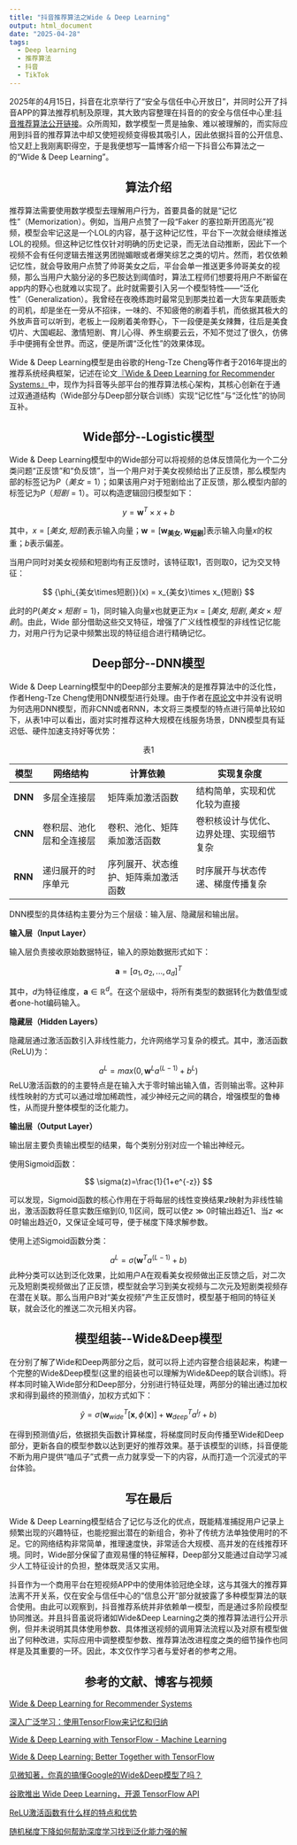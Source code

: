 ```yaml
---
title: "抖音推荐算法之Wide & Deep Learning"
output: html_document
date: "2025-04-28"
tags:
  - Deep learning
  - 推荐算法
  - 抖音
  - TikTok
---
```


2025年的4月15日，抖音在北京举行了“安全与信任中心开放日”，并同时公开了抖音APP的算法推荐机制及原理，其大致内容整理在抖音的的安全与信任中心里:[抖音推荐算法公开链接](https://95152.douyin.com/article/15358)。众所周知，数学模型一贯是抽象、难以被理解的，而实际应用到抖音的推荐算法中却又使短视频变得极其吸引人，因此依据抖音的公开信息、恰又赶上我刚离职得空，于是我便想写一篇博客介绍一下抖音公布算法之一的“Wide & Deep Learning”。

<!--more-->

<link rel="stylesheet" href="https://cdn.jsdelivr.net/npm/katex@0.16.8/dist/katex.min.css">
<script defer src="https://cdn.jsdelivr.net/npm/katex@0.16.8/dist/katex.min.js"></script>
<script defer src="https://cdn.jsdelivr.net/npm/katex@0.16.8/dist/contrib/auto-render.min.js"></script>
<script>
  document.addEventListener("DOMContentLoaded", function() {
    renderMathInElement(document.body, {
      delimiters: [
        {left: "$$", right: "$$", display: true},
        {left: "$",  right: "$",  display: false},
        {left: "\\(", right: "\\)", display: false},
        {left: "\\[", right: "\\]", display: true}
      ]
    });
  });
</script>

## <center>算法介绍</center>

推荐算法需要使用数学模型去理解用户行为，首要具备的就是“记忆性”（Memorization）。例如，当用户点赞了一段“Faker 的塞拉斯开团高光”视频，模型会牢记这是一个LOL的内容，基于这种记忆性，平台下一次就会继续推送LOL的视频。但这种记忆性仅针对明确的历史记录，而无法自动推断，因此下一个视频不会有任何逻辑去推送男团抛媚眼或者爆笑综艺之类的切片。然而，若仅依赖记忆性，就会导致用户点赞了帅哥美女之后，平台会单一推送更多帅哥美女的视频，那么当用户大脑分泌的多巴胺达到阈值时，算法工程师们想要将用户不断留在app内的野心也就难以实现了。此时就需要引入另一个模型特性——“泛化性”（Generalization）。我曾经在夜晚练跑时最常见到那类拉着一大货车果蔬贩卖的司机，却是坐在一旁从不招徕，一味的、不知疲倦的刷着手机，而依据其极大的外放声音可以听到，老板上一段刷着美帝野心，下一段便是美女辣舞，往后是美食切片、大国崛起、激情短剧、育儿心得、养生纲要云云，不知不觉过了很久，仿佛手中便拥有全世界。而这，便是所谓“泛化性”的效果体现。

Wide & Deep Learning模型是由谷歌的Heng-Tze Cheng等作者于2016年提出的推荐系统经典框架，记述在论文[『Wide & Deep Learning for Recommender Systems』](https://arxiv.org/abs/1606.07792v1)中，现作为抖音等头部平台的推荐算法核心架构，其核心创新在于通过双通道结构（Wide部分与Deep部分联合训练）实现“记忆性”与“泛化性”的协同互补。

## <center>Wide部分--Logistic模型</center>

Wide & Deep Learning模型中的Wide部分可以将视频的总体反馈简化为一个二分类问题“正反馈”和“负反馈”，当一个用户对于美女视频给出了正反馈，那么模型内部的标签记为$P（美女=1）$；如果该用户对于短剧给出了正反馈，那么模型内部的标签记为$P（短剧=1）$。可以构造逻辑回归模型如下：

$$
y = \mathbf{w}^T \times x + b 
$$

其中，$x=[美女,短剧]$表示输入向量；$\mathbf{w}=[\mathbf{w_{美女}},\mathbf{w_{短剧}}]$表示输入向量$x$的权重；$b$表示偏差。

当用户同时对美女视频和短剧均有正反馈时，该特征取1，否则取0，记为交叉特征：

$$
{\phi_{美女\times短剧}}(x) = x_{美女}\times x_{短剧}
$$

此时的$P({美女}\times{短剧}=1)$，同时输入向量$x$也就更正为$x=[美女,短剧,美女\times 短剧]$。由此，Wide 部分借助这些交叉特征，增强了广义线性模型的非线性记忆能力，对用户行为记录中频繁出现的特征组合进行精确记忆。

## <center>Deep部分--DNN模型</center>

Wide & Deep Learning模型中的Deep部分主要解决的是推荐算法中的泛化性，作者Heng-Tze Cheng使用DNN模型进行处理。由于作者在[原论文](https://arxiv.org/abs/1606.07792v1)中并没有说明为何选用DNN模型，而非CNN或者RNN，本文将三类模型的特点进行简单比较如下，从表1中可以看出，面对实时推荐这种大规模在线服务场景，DNN模型具有延迟低、硬件加速支持好等优势：

<center>表1</center>

| 模型 | 网络结构 | 计算依赖 | 实现复杂度 |
| ---- | ------- | --------| ---------- |
| **DNN**  | 多层全连接层 | 矩阵乘加激活函数 | 结构简单，实现和优化较为直接 |
| **CNN**  | 卷积层、池化层和全连接层 | 卷积、池化、矩阵乘加激活函数 | 卷积核设计与优化、边界处理、实现细节复杂 |
| **RNN** | 递归展开的时序单元 | 序列展开、状态维护、矩阵乘加激活函数 | 时序展开与状态传递、梯度传播复杂 |

DNN模型的具体结构主要分为三个层级：输入层、隐藏层和输出层。

**输入层（Input Layer）**

输入层负责接收原始数据特征，输入的原始数据形式如下：

$$
\mathbf{a} = [a_1,a_2,...,a_d]^T
$$

其中，$d$为特征维度，$\mathbf{a}\in\mathbb{R}^d$。在这个层级中，将所有类型的数据转化为数值型或者one-hot编码输入。

**隐藏层（Hidden Layers）**

隐藏层通过激活函数引入非线性能力，允许网络学习复杂的模式。其中，激活函数(ReLU)为：

$$
a^{L}=max(0,\mathbf{w}^{L} a^{(L-1)} + b^{L})
$$
ReLU激活函数的的主要特点是在输入大于零时输出输入值，否则输出零。这种非线性映射的方式可以通过增加稀疏性，减少神经元之间的耦合，增强模型的鲁棒性，从而提升整体模型的泛化能力。

**输出层（Output Layer）**

输出层主要负责输出模型的结果，每个类别分别对应一个输出神经元。

使用Sigmoid函数：

$$
\sigma(z)=\frac{1}{1+e^{-z}}
$$

可以发现，Sigmoid函数的核心作用在于将每层的线性变换结果$z$映射为非线性输出，激活函数将任意实数压缩到$(0,1)$区间，既可以使$z\gg0$时输出趋近$1$、当$z\ll0$时输出趋近$0$，又保证全域可导，便于梯度下降求解参数。

使用上述Sigmoid函数分类：

$$
a^L = \sigma\bigl(\mathbf{w}^T a^{(L-1)} + b)
$$
此种分类可以达到泛化效果，比如用户A在观看美女视频做出正反馈之后，对二次元及短剧类视频做出了正反馈，模型就会学习到美女视频与二次元及短剧类视频存在潜在关联。那么当用户B对“美女视频”产生正反馈时，模型基于相同的特征关联，就会泛化的推送二次元相关内容。

## <center> 模型组装--Wide&Deep模型</center>

在分别了解了Wide和Deep两部分之后，就可以将上述内容整合组装起来，构建一个完整的Wide&Deep模型(这里的组装也可以理解为Wide&Deep的联合训练)。将样本同时输入Wide部分和Deep部分，分别进行特征处理，两部分的输出通过加权求和得到最终的预测值$\hat{y}$，加权方式如下：


$$
\hat{y} = \sigma(\mathbf{w}^T_{wide}[\mathbf{x},\phi(\mathbf{x})]+ \mathbf{w}^T_{deep}{a^{l_f}} +b)
$$

在得到预测值$\hat{y}$后，依据损失函数计算梯度，将梯度同时反向传播至Wide和Deep部分，更新各自的模型参数以达到更好的推荐效果。基于该模型的训练，抖音便能不断为用户提供“嗑瓜子”式费一点力就享受一下的内容，从而打造一个沉浸式的平台体验。

## <center>写在最后</center>

Wide & Deep Learning模型结合了记忆与泛化的优点，既能精准捕捉用户记录上频繁出现的兴趣特征，也能挖掘出潜在的新组合，弥补了传统方法单独使用时的不足。它的网络结构非常简单，推理速度快，非常适合大规模、高并发的在线推荐环境。同时，Wide部分保留了直观易懂的特征解释，Deep部分又能通过自动学习减少人工特征设计的负担，整体既灵活又实用。

抖音作为一个商用平台在短视频APP中的使用体验冠绝全球，这与其强大的推荐算法离不开关系，仅在安全与信任中心的“信息公开”部分就披露了多种模型算法的联合使用。由此可以观察到，抖音推荐系统并非依赖单一模型，而是通过多阶段模型协同推送。并且抖音虽说将诸如Wide&Deep Learning之类的推荐算法进行公开示例，但并未说明其具体使用参数、具体推送视频的调用算法流程以及对原有模型做出了何种改进，实际应用中调整模型参数、推荐算法改进程度之类的细节操作也同样是及其重要的一环。因此，本文仅作学习者与爱好者的参考之用。

## <center>参考的文献、博客与视频</center>

[Wide & Deep Learning for Recommender Systems](https://arxiv.org/abs/1606.07792v1)

[深入广泛学习：使用TensorFlow来记忆和归纳](https://www.youtube.com/watch?v=NV1tkZ9Lq48)

[Wide & Deep Learning with TensorFlow - Machine Learning](https://www.youtube.com/watch?v=Xmw9SWJ0L50)

[Wide &amp; Deep Learning: Better Together with TensorFlow](https://research.google/blog/wide-amp-deep-learning-better-together-with-tensorflow/)

[见微知著，你真的搞懂Google的Wide&Deep模型了吗？](https://cloud.tencent.com/developer/article/1636190)

[谷歌推出 Wide Deep Learning，开源 TensorFlow API](https://cloud.tencent.com/developer/article/1070675)

[ReLU激活函数有什么样的特点和优势](https://www.youtube.com/watch?v=RhOVOgNl6Bw)

[随机梯度下降如何帮助深度学习找到泛化能力强的解](https://cqb.pku.edu.cn/tanglab/info/1005/2246.htm)